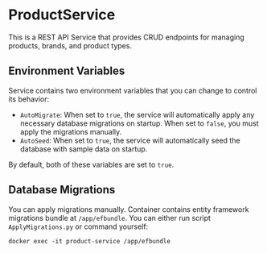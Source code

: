 ﻿# ProductService
This is a REST API Service that provides CRUD endpoints for managing products, brands, and product types.

## Environment Variables
Service contains two environment variables that you can change to control its behavior:
- `AutoMigrate`: When set to `true`, the service will automatically apply any necessary database migrations on startup. When set to `false`, you must apply the migrations manually.
- `AutoSeed`: When set to `true`, the service will automatically seed the database with sample data on startup.

By default, both of these variables are set to `true`.

## Database Migrations
You can apply migrations manually. Container contains entity framework migrations bundle at `/app/efbundle`. You can either run script `ApplyMigrations.py` or command yourself:
```
docker exec -it product-service /app/efbundle
```